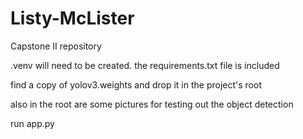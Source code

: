 # Listy-McLister
Capstone II repository

.venv will need to be created. the requirements.txt file is included

find a copy of yolov3.weights and drop it in the project's root

also in the root are some pictures for testing out the object detection

run app.py
